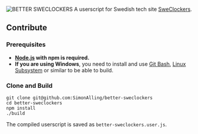 ![BETTER SWECLOCKERS](https://cdn.sweclockers.com/artikel/bild/63329?l=eyJyZXNvdXJjZSI6IlwvYXJ0aWtlbFwvYmlsZFwvNjMzMjkiLCJmaWx0ZXJzIjpbInQ9b3JpZ2luYWwiXSwicGFyYW1zIjpbXSwia2V5IjoiYzk3ODM1MmY4NDVkM2YwOWY3M2UwYWRmODZlMjk1MmIifQ%3D%3D)
A userscript for Swedish tech site [SweClockers](https://sweclockers.com).


## Contribute

### Prerequisites

* **[Node.js](https://nodejs.org) with npm is required.**
* **If you are using Windows**, you need to install and use [Git Bash](https://git-scm.com/downloads), [Linux Subsystem](https://msdn.microsoft.com/en-us/commandline/wsl/install-win10) or similar to be able to build.


### Clone and Build

    git clone git@github.com:SimonAlling/better-sweclockers
    cd better-sweclockers
    npm install
    ./build

The compiled userscript is saved as `better-sweclockers.user.js`.
